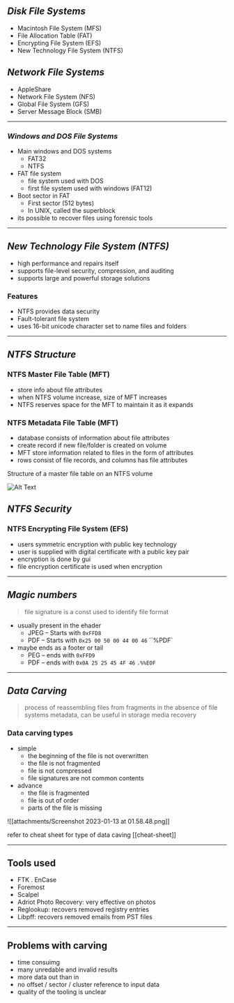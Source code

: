 ```toc
```

## *Disk File Systems*

- Macintosh File System (MFS)
- File Allocation Table (FAT)
- Encrypting File System (EFS)
- New Technology File System (NTFS)

## *Network File Systems*

- AppleShare
- Network File System (NFS)
- Global File System (GFS)
- Server Message Block (SMB)

---

### *Windows and DOS File Systems*

- Main windows and DOS systems
	- FAT32
	- NTFS
- FAT file system
	- file system used with DOS
	- first file system used with windows (FAT12)
- Boot sector in FAT
	- First sector (512 bytes)
	- In UNIX, called the superblock
- its possible to recover files using forensic tools

---

## *New Technology File System (NTFS)*

- high performance and repairs itself
- supports file-level security, compression, and auditing
- supports large and powerful storage solutions

### Features

- NTFS provides data security
- Fault-tolerant file system
- uses 16-bit unicode character set to name files and folders

----

## *NTFS Structure*

### NTFS Master File Table (MFT)

- store info about file attributes 
- when NTFS volume increase, size of MFT increases
- NTFS reserves space for the MFT to maintain it as it expands

### NTFS Metadata File Table (MFT)

- database consists of information about file attributes
- create record if new file/folder is created on volume
- MFT store information related to files in the form of attributes
- rows consist of file records, and columns has file attributes


Structure of a master file table on an NTFS volume

![Alt Text](http://ntfs.com/images/screenshots/NTFS-MFT-structure.gif)


## *NTFS Security*

### NTFS Encrypting File System (EFS)

- users symmetric encryption with public key technology
- user is supplied with digital certificate with a public key pair
- encryption is done by gui
- file encryption certificate is used when encryption

---

## *Magic numbers*

> file signature is a const used to identify file format

- usually present in the ehader
	- JPEG – Starts with `0xFFD8`
	- PDF – Starts with `0x25 00 50 00 44 00 46` ``%PDF`
- maybe ends as a footer or tail
	- PEG – ends with `0xFFD9`
	- PDF – ends with `0x0A 25 25 45 4F 46` `.%%EOF`

---

## *Data Carving*

> process of reassembling files from fragments in the absence of file systems metadata, can be useful in storage media recovery


### Data carving types

- simple
	- the beginning of the file is not overwritten
	- the file is not fragmented
	- file is not compressed
	- file signatures are not common contents
- advance
	- the file is fragmented
	- file is out of order
	- parts of the file is missing 

![[attachments/Screenshot 2023-01-13 at 01.58.48.png]]


refer to cheat sheet for type of data caving
[[cheat-sheet]]

---

## Tools used 

- FTK . EnCase
- Foremost
- Scalpel
- Adriot Photo Recovery: very effective on photos
- Reglookup: recovers removed registry entries
- Libpff: recovers removed emails from PST files

----

## Problems with carving

- time consuimg 
- many unredable and invalid results
- more data out than  in
- no offset / sector / cluster reference to input data
- quality of the tooling is unclear 